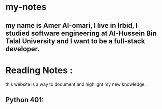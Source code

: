 # my-notes
## my name is Amer Al-omari, I live in Irbid, I studied software engineering at Al-Hussein Bin Talal University and I want to be a full-stack developer. 

#
# Reading Notes :
<!-- the breaking functionality, fixing bug and it leads to aother bug, how hard to add new feature, to leave of a code and start writing a new one, these are a common issuse in programming 

To avoid these issuse, the developers should develop a mindset that every developer should have.
Here are the key points:


 1. Understand the purpos of the software: it's to help people, not to show off how genius you are



 2. all programmers are designers:
  if you desing a bad system your software life time will be short


3. misunderstanding: developers who don't fully understand their work tend to develop complex systems, you must be sure that you fully understand the systems and tools you are working with.



4. Simplicity: a “bad developer” is just somebody who fails to reduce complexity, a good developer creates things that are easy to understand so that it’s really easy to shake out all the bugs.



5. Complexity: The source of many software failures is complexity, You start out with a simple project that can be completed in one month. Then you add complexity, and the task will take up to three months, First, you will exactly know your software purpose and its definition. Second, you will be as simple as possible in every piece of code you write. Third, when a new feature or change request comes to the discussion table, you will evaluate them based on your software purpose and question them.



6. Maintenance: Maintenance is one of the most important things in software development. Unfortunately, developers usually ignore how important it is, There will always be some implementation of changes. Not only you have to implement them, but you also have to maintain them over time



7. Consistency: Code that isn’t consistent becomes harder to understand. Don’t keep forcing developers to relearn the way your system works every time they look at a new piece of it.



8. Prioritizing: When you face many possible directions, how do you decide which option is the best? What to focus on and which features you should implement?
To answer those questions, there are three important factors that will help you make a better decision.



+ The desirability of a change: How much do you want that change to happen?

+ The value of a change: How much value does the change offer? How much does it help your users?

+ The effort required to perform the change: How much work will you need to do to accomplish this change?



9. Solving Problems: The first step is understanding. Know exactly what is being asked. Most hard problems are hard because you don’t understand them. Write down your problem and try to explain it to someone else.
The second step is planning. Don’t take action. Sleep on it. Give your brain some time to analyze the problem and process the information but don’t spend too much time on planning

The third step is dividing. Don’t try to solve one big problem. When you look at the problem as a whole, it can scare you. Divide it into smaller tasks and solve each sub-problem one by one. Once you solve each sub-problem, you connect the dots.



10. Good enough is fine: Whether creating a new project or adding a feature to existing system developers tend to plan everything out in detail from the beginning,

they want the first version to be perfect. They don’t focus on the problem they will solve and how their software will help people. 


Start small, improve it, then extend.

The incremental design should be your guide. Here is how you would use it to design a calculator:


+ Plan a system that does only addition and nothing else.


+ Implement it.

+ Improve the now-existing system’s design so you can add other operations also.


+ Plan subtraction and repeat step 2 and 3.


+ Plan multiplication and repeat step 2 and 3.


+ Plan division and repeat step 2 and 3.
 

11. Predictions: “A prediction is simply a forecast that something will happen in the future. It could be factual and based on some kind of objective data or it could be based on an assumption.” **Being too generic involves a lot of code that isn’t needed**<br>
You can’t predict the future, so no matter how generic your solution is, it will not be generic enough to satisfy the actual future requirements you will have. Most probably, this time will never come and the code you wrote to solve future problems will increase complexity, so don’t predict to future. Be only as generic as you know you need to be right now.



12. Assumptions: one of the great killers of a software project is assumptions, an assumption can kill a software project, to avoid assumptions follow this simple rule:
Code should be designed based on what you know now, not on what you think will happen in the future.



13. Automation:
don’t spend your time on repetitive tasks. Set them up and forget about them. They can work while you are sleeping. When you realize that you are doing something again and again, just remember this rule:

    If you can automate it, automate it.


14. Productivity: your main goal should be keeping your code base as small as possible. The question is not How can I write more code? rather it should be “How can I remove more code?”


15. Testing





16. (Under)Estimation



17. Running Away From Rewriting: there are many cases that you should consider to rewrite your code from scratch But here is simple advice for you:

**Refactoring should be the first option.**


18. Documentation and Commenting

19. Picking Technologies (Tools, Libraries, etc.)



20. Self-Development


21. Don’t be a hero: **Don’t be obsessive. Know when to quit. Don’t hesitate to ask for help.**


22. Don’t Ask Questions… Ask For Help.
 -->
this website is a way to document and highlight my new knowledge.
## Python 401:
 